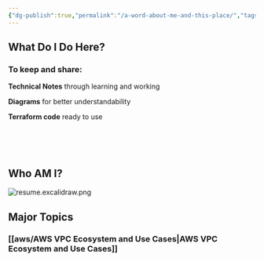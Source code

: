 ```yaml
---
{"dg-publish":true,"permalink":"/a-word-about-me-and-this-place/","tags":["gardenEntry"]}
---
```



## What Do I Do Here?

### To keep and share: 

**Technical Notes** through learning and working

**Diagrams** for better understandability

**Terraform code** ready to use

<br>
<br>
<br>

## Who AM I?

![resume.excalidraw.png](/img/user/resume/resume.excalidraw.png)



## Major Topics

### [[aws/AWS VPC Ecosystem and Use Cases\|AWS VPC Ecosystem and Use Cases]]




